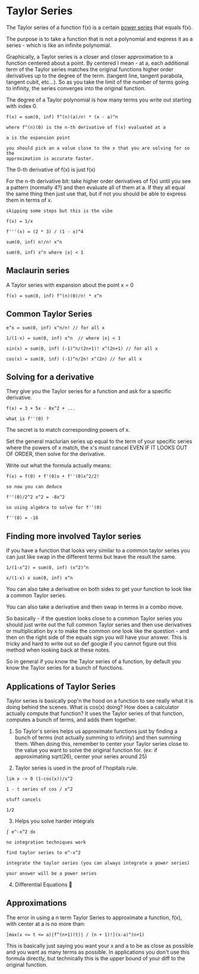 # Taylor Series

The Taylor series of a function f(x) is a certain [power series](./series.md) that equals f(x).

The purpose is to take a function that is not a polynomial and express it as a
series - which is like an infinite polynomial.

Graphically, a Taylor series is a closer and closer approximation to a function
centered about a point. By centered I mean - at a, each additional term of the
Taylor series matches the original functions higher order derivatives up to the
degree of the term. (tangent line, tangent parabola, tangent cubit, etc...). So
as you take the limit of the number of terms going to infinity, the series
converges into the original function.

The degree of a Taylor polynomial is how many terms you write out starting with
index 0.

```
f(x) = sum(0, inf) f^(n)(a)/n! * (x - a)^n

where f^(n)(0) is the n-th derivative of f(x) evaluated at a

a is the expansion point

you should pick an a value close to the x that you are solving for so the
approximation is accurate faster.
```

The 0-th derivative of f(x) is just f(x)

For the n-th derivative bit: take higher order derivatives of f(x) until you see a pattern
(normally 4?) and then evaluate all of them at a. If they all equal the same
thing then just use that, but if not you should be able to express them in terms
of x.

```
skipping some steps but this is the vibe

f(x) = 1/x

f'''(x) = (2 * 3) / (1 - x)^4

sum(0, inf) n!/n! x^n

sum(0, inf) x^n where |x| < 1
```

## Maclaurin series

A Taylor series with expansion about the point x = 0

```
f(x) = sum(0, inf) f^(n)(0)/n! * x^n
```

## Common Taylor Series

```
e^x = sum(0, inf) x^n/n! // for all x

1/(1-x) = sum(0, inf) x^n  // where |x| < 1

sin(x) = sum(0, inf) (-1)^n/(2n+1)! x^(2n+1) // for all x

cos(x) = sum(0, inf) (-1)^n/2n! x^(2n) // for all x
```

## Solving for a derivative

They give you the Taylor series for a function and ask for a specific
derivative.

```
f(x) = 3 + 5x - 8x^2 + ...

what is f''(0) ?
```

The secret is to match corresponding powers of x.

Set the general maclurian series up equal to the term of your specific series
where the powers of x match, the x's must cancel EVEN IF IT LOOKS OUT OF ORDER, then solve for the derivative.

Write out what the formula actually means:

```
f(x) = f(0) + f'(0)x + f''(0)x^2/2!

so now you can deduce

f''(0)/2^2 x^2 = -8x^2

so using algebra to solve for f''(0)

f''(0) = -16
```

## Finding more involved Taylor series

If you have a function that looks very similar to a common taylor series you can
just like swap in the different terms but leave the result the same.

```
1/(1-x^2) = sum(0, inf) (x^2)^n

x/(1-x) x sum(0, inf) x^n
```

You can also take a derivative on both sides to get your function to look like a
common Taylor series.

You can also take a derivative and then swap in terms in a combo move.

So basically - if the question looks close to a common Taylor series you should
just write out the full common Taylor series and then use derivatives or
multiplication by x to make the common one look like the question - and then on
the right side of the equals sign you will have your answer. This is tricky and
hard to write out so def google if you cannot figure out this method when
looking back at these notes.

So in general if you know the Taylor series of a function, by default you know
the Taylor series for a bunch of functions.

## Applications of Taylor Series

Taylor series is basically pop'n the hood on a function to see really what it is
doing behind the scenes. What is cos(x) doing? How does a calculator actually
compute that function? It uses the Taylor series of that function, computes a
bunch of terms, and adds them together.

1. So Taylor's series helps us approximate functions just by finding a bunch of
   terms (not actually summing to infinity) and then summing them. When doing
   this, remember to center your Taylor series close to the value you want to
   solve the original function for. (ex: if approximating sqrt(26), center your
   series around 25)

2. Taylor series is used in the proof of l'hopitals rule.

```
lim x -> 0 (1-cos(x))/x^2

1 - t series of cos / x^2

stuff cancels

1/2
```

3. Helps you solve harder integrals

```
∫ e^-x^2 dx

no integration techniques work

find taylor series to e^-x^2

integrate the taylor series (you can always integrate a power series)

your answer will be a power series
```

4. Differential Equations 👀

## Approximations

The error in using a n term Taylor Series to approximate a function, f(x), with
center at a is no more than:

```
[max(x <= t <= a)|f^(n+1)(t)| / (n + 1)!](x-a)^(n+1)
```

This is basically just saying you want your x and a to be as close as possible
and you want as many terms as possible. In applications you don't use this
formula directly, but technically this is the upper bound of your diff to the
original function.
